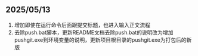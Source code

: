 ## 2025/05/13

1. 增加即使在运行命令后面跟提交标题，也进入输入正文流程
2. 去除push.bat脚本，更新README文档去除push.bat的说明改为增加pushgit.exe到环境变量的说明，更新项目根目录的pushgit.exe为打包后的新版
